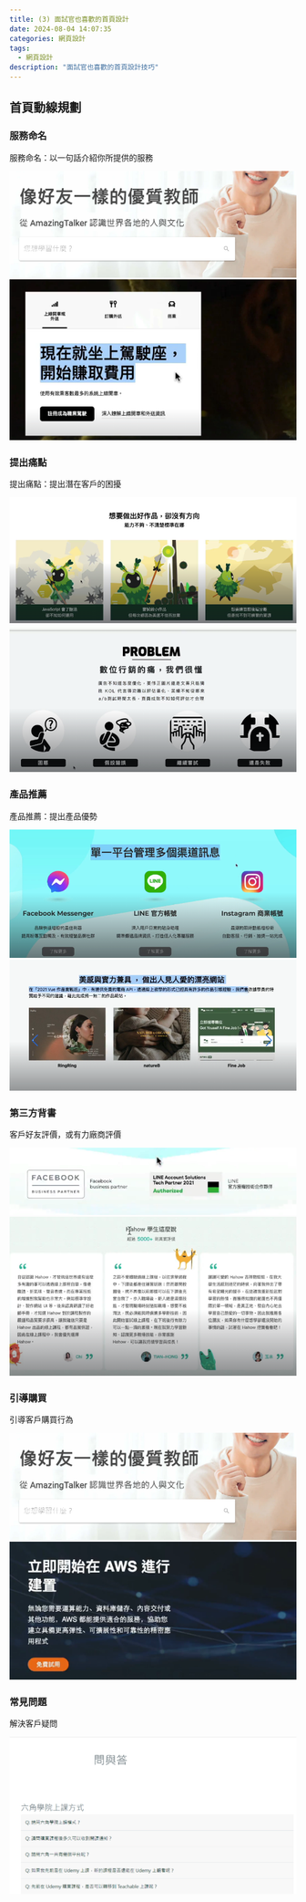 ```yaml
---
title: (3) 面試官也喜歡的首頁設計
date: 2024-08-04 14:07:35
categories: 網頁設計
tags:
  - 網頁設計
description: "面試官也喜歡的首頁設計技巧"
---
```


## 首頁動線規劃

### 服務命名

服務命名：以一句話介紹你所提供的服務

![Amazing Talker](../images/web-design/notion-33.png)
![Uber](../images/web-design/notion-34.png)

### 提出痛點

提出痛點：提出潛在客戶的困擾

![六角學院](../images/web-design/notion-35.png)
![短網址服務](../images/web-design/notion-36.png)

### 產品推薦

產品推薦：提出產品優勢

![短網址服務](../images/web-design/notion-37.png)
![六角學院](../images/web-design/notion-38.png)

### 第三方背書

客戶好友評價，或有力廠商評價

![botbonnie](../images/web-design/notion-39.png)
![hahow](../images/web-design/notion-40.png)

### 引導購買

引導客戶購買行為

![Amazing Talker](../images/web-design/notion-33.png)
![AWs](../images/web-design/notion-41.png)

### 常見問題

解決客戶疑問

![](../images/web-design/notion-42.png)

